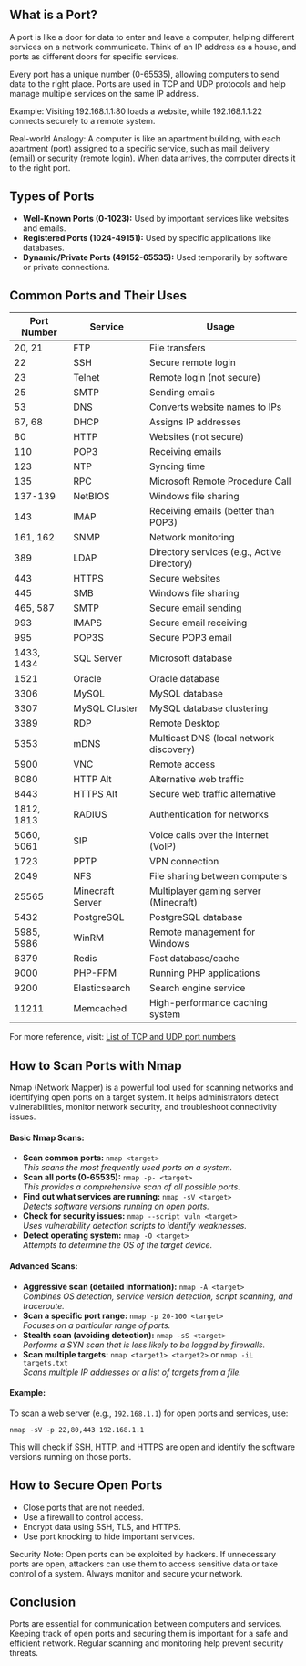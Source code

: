 
## What is a Port?

A port is like a door for data to enter and leave a computer, helping different services on a network communicate. Think of an IP address as a house, and ports as different doors for specific services.

Every port has a unique number (0-65535), allowing computers to send data to the right place. Ports are used in TCP and UDP protocols and help manage multiple services on the same IP address.

Example: Visiting 192.168.1.1:80 loads a website, while 192.168.1.1:22 connects securely to a remote system.

Real-world Analogy: A computer is like an apartment building, with each apartment (port) assigned to a specific service, such as mail delivery (email) or security (remote login). When data arrives, the computer directs it to the right port.

## Types of Ports

- **Well-Known Ports (0-1023):** Used by important services like websites and emails.
- **Registered Ports (1024-49151):** Used by specific applications like databases.
- **Dynamic/Private Ports (49152-65535):** Used temporarily by software or private connections.

## Common Ports and Their Uses

| Port Number  | Service           | Usage                                       |
|-------------|-------------------|---------------------------------------------|
| 20, 21      | FTP               | File transfers                              |
| 22          | SSH               | Secure remote login                         |
| 23          | Telnet            | Remote login (not secure)                   |
| 25          | SMTP              | Sending emails                              |
| 53          | DNS               | Converts website names to IPs               |
| 67, 68      | DHCP              | Assigns IP addresses                        |
| 80          | HTTP              | Websites (not secure)                       |
| 110         | POP3              | Receiving emails                            |
| 123         | NTP               | Syncing time                                |
| 135         | RPC               | Microsoft Remote Procedure Call            |
| 137-139     | NetBIOS           | Windows file sharing                        |
| 143         | IMAP              | Receiving emails (better than POP3)         |
| 161, 162    | SNMP              | Network monitoring                          |
| 389         | LDAP              | Directory services (e.g., Active Directory) |
| 443         | HTTPS             | Secure websites                             |
| 445         | SMB               | Windows file sharing                        |
| 465, 587    | SMTP              | Secure email sending                        |
| 993         | IMAPS             | Secure email receiving                      |
| 995         | POP3S             | Secure POP3 email                           |
| 1433, 1434  | SQL Server        | Microsoft database                          |
| 1521        | Oracle            | Oracle database                             |
| 3306        | MySQL             | MySQL database                              |
| 3307        | MySQL Cluster     | MySQL database clustering                   |
| 3389        | RDP               | Remote Desktop                              |
| 5353        | mDNS              | Multicast DNS (local network discovery)     |
| 5900        | VNC               | Remote access                               |
| 8080        | HTTP Alt          | Alternative web traffic                     |
| 8443        | HTTPS Alt         | Secure web traffic alternative              |
| 1812, 1813  | RADIUS            | Authentication for networks                 |
| 5060, 5061  | SIP               | Voice calls over the internet (VoIP)        |
| 1723        | PPTP              | VPN connection                              |
| 2049        | NFS               | File sharing between computers              |
| 25565       | Minecraft Server  | Multiplayer gaming server (Minecraft)      |
| 5432        | PostgreSQL        | PostgreSQL database                         |
| 5985, 5986  | WinRM             | Remote management for Windows               |
| 6379        | Redis             | Fast database/cache                         |
| 9000        | PHP-FPM           | Running PHP applications                    |
| 9200        | Elasticsearch     | Search engine service                       |
| 11211       | Memcached         | High-performance caching system             |

For more reference, visit: [List of TCP and UDP port numbers](https://en.wikipedia.org/wiki/List_of_TCP_and_UDP_port_numbers)

## How to Scan Ports with Nmap

Nmap (Network Mapper) is a powerful tool used for scanning networks and identifying open ports on a target system. It helps administrators detect vulnerabilities, monitor network security, and troubleshoot connectivity issues.

#### Basic Nmap Scans:
- **Scan common ports:** `nmap <target>`  
  _This scans the most frequently used ports on a system._
- **Scan all ports (0-65535):** `nmap -p- <target>`  
  _This provides a comprehensive scan of all possible ports._
- **Find out what services are running:** `nmap -sV <target>`  
  _Detects software versions running on open ports._
- **Check for security issues:** `nmap --script vuln <target>`  
  _Uses vulnerability detection scripts to identify weaknesses._
- **Detect operating system:** `nmap -O <target>`  
  _Attempts to determine the OS of the target device._

#### Advanced Scans:
- **Aggressive scan (detailed information):** `nmap -A <target>`  
  _Combines OS detection, service version detection, script scanning, and traceroute._
- **Scan a specific port range:** `nmap -p 20-100 <target>`  
  _Focuses on a particular range of ports._
- **Stealth scan (avoiding detection):** `nmap -sS <target>`  
  _Performs a SYN scan that is less likely to be logged by firewalls._
- **Scan multiple targets:** `nmap <target1> <target2>` or `nmap -iL targets.txt`  
  _Scans multiple IP addresses or a list of targets from a file._

#### Example:
To scan a web server (e.g., `192.168.1.1`) for open ports and services, use:
```
nmap -sV -p 22,80,443 192.168.1.1
```
This will check if SSH, HTTP, and HTTPS are open and identify the software versions running on those ports.

## How to Secure Open Ports

- Close ports that are not needed.
- Use a firewall to control access.
- Encrypt data using SSH, TLS, and HTTPS.
- Use port knocking to hide important services.

Security Note: Open ports can be exploited by hackers. If unnecessary ports are open, attackers can use them to access sensitive data or take control of a system. Always monitor and secure your network.

## Conclusion

Ports are essential for communication between computers and services. Keeping track of open ports and securing them is important for a safe and efficient network. Regular scanning and monitoring help prevent security threats.
